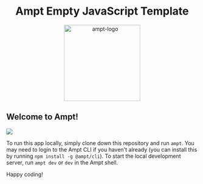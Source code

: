 <p align="center">
    <div width="100%" align="center">
        <h1>Ampt Empty JavaScript Template</h1>
    </div>
    <p align="center">
        <img src="https://ampt.dev/public/templates/ampt-api.svg" alt="ampt-logo" width="200"/>
    </p>
</p>

## Welcome to Ampt!

[<img src="https://getampt.com/button"/>](https://ampt.dev/start?template=javascript-empty)

To run this app locally, simply clone down this repository and run `ampt`. You may need to login to the Ampt CLI if you haven't already (you can install this by running `npm install -g @ampt/cli`). To start the local development server, run `ampt dev` or `dev` in the Ampt shell.

Happy coding!
